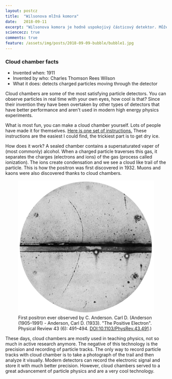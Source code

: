 ```yaml
---
layout: postcz
title:  "Wilsonova mlžná komora"
date:   2018-09-11
excerpt: "Wilsonova komora je hodně uspokojivý částicový detektor. Můžete pozorovat částice vlastníma očima, částice, které kolem nás létají všemi směry, to je přeci super, ne?"
sciencecz: true
comments: true
feature: /assets/img/posts/2018-09-09-bubble/bubble1.jpg
---
```


### Cloud chamber facts

* Invented when: 1911
* Invented by who: Charles Thomson Rees Wilson
* What it does: detects charged particles moving through the detector

Cloud chambers are some of the most satisfying particle detectors. You can observe particles in real time with your own eyes, how cool is that? Since their invention they have been overtaken by other types of detectors that have better performance and aren't used in modern high energy physics experiments. 


What is most fun, you can make a cloud chamber yourself. Lots of people have made it for themselves. <a href="https://www.instructables.com/id/How-to-make-a-Cloud-Chamber/">Here is one set of instructions.</a> These instructions are the easiest I could find, the trickiest part is to get dry ice.


How does it work? A sealed chamber contains a supersaturated vaper of (most commonly) alcohol. When a charged particle traverses this gas, it separates the charges (electrons and ions) of the gas (process called ionization). The ions create condensation and we see a cloud like trail of the particle. This is how the positron was first discovered in 1932. Muons and kaons were also discovered thanks to cloud chambers.

<figure>
        <img src="/assets/img/posts/positron.jpg">
        <figcaption>First positron ever observed by C. Anderson. Carl D. (Anderson (1905–1991) - Anderson, Carl D. (1933). "The Positive Electron". Physical Review 43 (6): 491–494. <a href="https://journals.aps.org/pr/abstract/10.1103/PhysRev.43.491">DOI:10.1103/PhysRev.43.491</a>.)</figcaption>
</figure>


These days, cloud chambers are mostly used in teaching physics, not so much in active research anymore. The negative of this technology is the precision and recording of particle tracks. The only way to record particle tracks with cloud chamber is to take a photograph of the trail and then analyze it visually. Modern detectors can record the electronic signal and store it with much better precision. However, cloud chambers served to a great advancement of particle physics and are a very cool technology.



